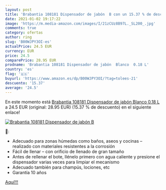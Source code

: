 ```yaml
---
layout: post
title: 'Brabantia 108181 Dispensador de jabón  B con un 15.37 % de descuento'
date: 2021-01-02 19:17:22
image: 'https://m.media-amazon.com/images/I/21zCUz8B97L._SL200_.jpg'
comments: true
category: ofertas
author: ring
slug: 'B00WJPY3OI-es'
actualPrice: 24.5 EUR
currency: EUR
price: 24.5
comparePrice: 28.95 EUR
prodname: 'Brabantia 108181 Dispensador de jabón  Blanco  0.18 L'
country: 'es'
flag: '🇪🇸'
buyurl: 'https://www.amazon.es/dp/B00WJPY3OI/?tag=tolees-21'
descuento: '15.37'
average: '24.5'
---
```


En este momento está [Brabantia 108181 Dispensador de jabón  Blanco  0.18 L](https://www.amazon.es/dp/B00WJPY3OI/?tag=tolees-21) a 24.5 EUR (original: 28.95 EUR) (15.37 %  de descuento) en el siguiente enlace!

[![Brabantia 108181 Dispensador de jabón  B](https://m.media-amazon.com/images/I/21zCUz8B97L._SL200_.jpg)](https://www.amazon.es/dp/B00WJPY3OI/?tag=tolees-21)

🔎:

- Adecuado para zonas húmedas como baños, aseos y cocinas – realizado con materiales resistentes a la corrosión
- Fácil de llenar – con orificio de llenado de gran tamaño
- Antes de rellenar el bote, llénelo primero con agua caliente y presione el dispensador varias veces para limpiar el mecanismo
- Adecuado también para champús, lociones, etc
- Garantía 10 años

[Aquí!!!](https://www.amazon.es/dp/B00WJPY3OI/?tag=tolees-21)
